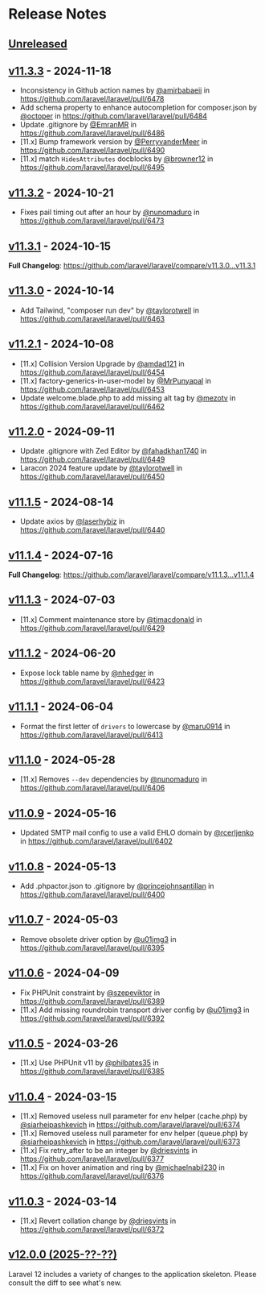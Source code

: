 # Release Notes

## [Unreleased](https://github.com/laravel/laravel/compare/v11.3.3...11.x)

## [v11.3.3](https://github.com/laravel/laravel/compare/v11.3.2...v11.3.3) - 2024-11-18

* Inconsistency in Github action names by [@amirbabaeii](https://github.com/amirbabaeii) in https://github.com/laravel/laravel/pull/6478
* Add schema property to enhance autocompletion for composer.json by [@octoper](https://github.com/octoper) in https://github.com/laravel/laravel/pull/6484
* Update .gitignore by [@EmranMR](https://github.com/EmranMR) in https://github.com/laravel/laravel/pull/6486
* [11.x] Bump framework version by [@PerryvanderMeer](https://github.com/PerryvanderMeer) in https://github.com/laravel/laravel/pull/6490
* [11.x] match `HidesAttributes` docblocks by [@browner12](https://github.com/browner12) in https://github.com/laravel/laravel/pull/6495

## [v11.3.2](https://github.com/laravel/laravel/compare/v11.3.1...v11.3.2) - 2024-10-21

* Fixes pail timing out after an hour by [@nunomaduro](https://github.com/nunomaduro) in https://github.com/laravel/laravel/pull/6473

## [v11.3.1](https://github.com/laravel/laravel/compare/v11.3.0...v11.3.1) - 2024-10-15

**Full Changelog**: https://github.com/laravel/laravel/compare/v11.3.0...v11.3.1

## [v11.3.0](https://github.com/laravel/laravel/compare/v11.2.1...v11.3.0) - 2024-10-14

* Add Tailwind, "composer run dev" by [@taylorotwell](https://github.com/taylorotwell) in https://github.com/laravel/laravel/pull/6463

## [v11.2.1](https://github.com/laravel/laravel/compare/v11.2.0...v11.2.1) - 2024-10-08

* [11.x] Collision Version Upgrade by [@amdad121](https://github.com/amdad121) in https://github.com/laravel/laravel/pull/6454
* [11.x] factory-generics-in-user-model by [@MrPunyapal](https://github.com/MrPunyapal) in https://github.com/laravel/laravel/pull/6453
* Update welcome.blade.php to add missing alt tag by [@mezotv](https://github.com/mezotv) in https://github.com/laravel/laravel/pull/6462

## [v11.2.0](https://github.com/laravel/laravel/compare/v11.1.5...v11.2.0) - 2024-09-11

* Update .gitignore with Zed Editor by [@fahadkhan1740](https://github.com/fahadkhan1740) in https://github.com/laravel/laravel/pull/6449
* Laracon 2024 feature update by [@taylorotwell](https://github.com/taylorotwell) in https://github.com/laravel/laravel/pull/6450

## [v11.1.5](https://github.com/laravel/laravel/compare/v11.1.4...v11.1.5) - 2024-08-14

* Update axios by [@laserhybiz](https://github.com/laserhybiz) in https://github.com/laravel/laravel/pull/6440

## [v11.1.4](https://github.com/laravel/laravel/compare/v11.1.3...v11.1.4) - 2024-07-16

**Full Changelog**: https://github.com/laravel/laravel/compare/v11.1.3...v11.1.4

## [v11.1.3](https://github.com/laravel/laravel/compare/v11.1.2...v11.1.3) - 2024-07-03

* [11.x] Comment maintenance store by [@timacdonald](https://github.com/timacdonald) in https://github.com/laravel/laravel/pull/6429

## [v11.1.2](https://github.com/laravel/laravel/compare/v11.1.1...v11.1.2) - 2024-06-20

* Expose lock table name by [@nhedger](https://github.com/nhedger) in https://github.com/laravel/laravel/pull/6423

## [v11.1.1](https://github.com/laravel/laravel/compare/v11.1.0...v11.1.1) - 2024-06-04

* Format the first letter of `drivers`  to lowercase by [@maru0914](https://github.com/maru0914) in https://github.com/laravel/laravel/pull/6413

## [v11.1.0](https://github.com/laravel/laravel/compare/v11.0.9...v11.1.0) - 2024-05-28

* [11.x] Removes `--dev` dependencies by [@nunomaduro](https://github.com/nunomaduro) in https://github.com/laravel/laravel/pull/6406

## [v11.0.9](https://github.com/laravel/laravel/compare/v11.0.8...v11.0.9) - 2024-05-16

* Updated SMTP mail config to use a valid EHLO domain by [@rcerljenko](https://github.com/rcerljenko) in https://github.com/laravel/laravel/pull/6402

## [v11.0.8](https://github.com/laravel/laravel/compare/v11.0.7...v11.0.8) - 2024-05-13

* Add .phpactor.json to .gitignore by [@princejohnsantillan](https://github.com/princejohnsantillan) in https://github.com/laravel/laravel/pull/6400

## [v11.0.7](https://github.com/laravel/laravel/compare/v11.0.6...v11.0.7) - 2024-05-03

* Remove obsolete driver option by [@u01jmg3](https://github.com/u01jmg3) in https://github.com/laravel/laravel/pull/6395

## [v11.0.6](https://github.com/laravel/laravel/compare/v11.0.5...v11.0.6) - 2024-04-09

* Fix PHPUnit constraint by [@szepeviktor](https://github.com/szepeviktor) in https://github.com/laravel/laravel/pull/6389
* [11.x] Add missing roundrobin transport driver config by [@u01jmg3](https://github.com/u01jmg3) in https://github.com/laravel/laravel/pull/6392

## [v11.0.5](https://github.com/laravel/laravel/compare/v11.0.4...v11.0.5) - 2024-03-26

* [11.x] Use PHPUnit v11 by [@philbates35](https://github.com/philbates35) in https://github.com/laravel/laravel/pull/6385

## [v11.0.4](https://github.com/laravel/laravel/compare/v11.0.3...v11.0.4) - 2024-03-15

* [11.x] Removed useless null parameter for env helper (cache.php) by [@siarheipashkevich](https://github.com/siarheipashkevich) in https://github.com/laravel/laravel/pull/6374
* [11.x] Removed useless null parameter for env helper (queue.php) by [@siarheipashkevich](https://github.com/siarheipashkevich) in https://github.com/laravel/laravel/pull/6373
* [11.x] Fix retry_after to be an integer by [@driesvints](https://github.com/driesvints) in https://github.com/laravel/laravel/pull/6377
* [11.x] Fix on hover animation and ring by [@michaelnabil230](https://github.com/michaelnabil230) in https://github.com/laravel/laravel/pull/6376

## [v11.0.3](https://github.com/laravel/laravel/compare/v11.0.2...v11.0.3) - 2024-03-14

* [11.x] Revert collation change by [@driesvints](https://github.com/driesvints) in https://github.com/laravel/laravel/pull/6372

## [v12.0.0 (2025-??-??)](https://github.com/laravel/laravel/compare/v11.0.2...v12.0.0)

Laravel 12 includes a variety of changes to the application skeleton. Please consult the diff to see what's new.
